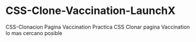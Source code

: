 # CSS-Clone-Vaccination-LaunchX
CSS-Clonacion Pagina Vaccination
Practica CSS Clonar pagina Vaccination lo mas cercano posible
